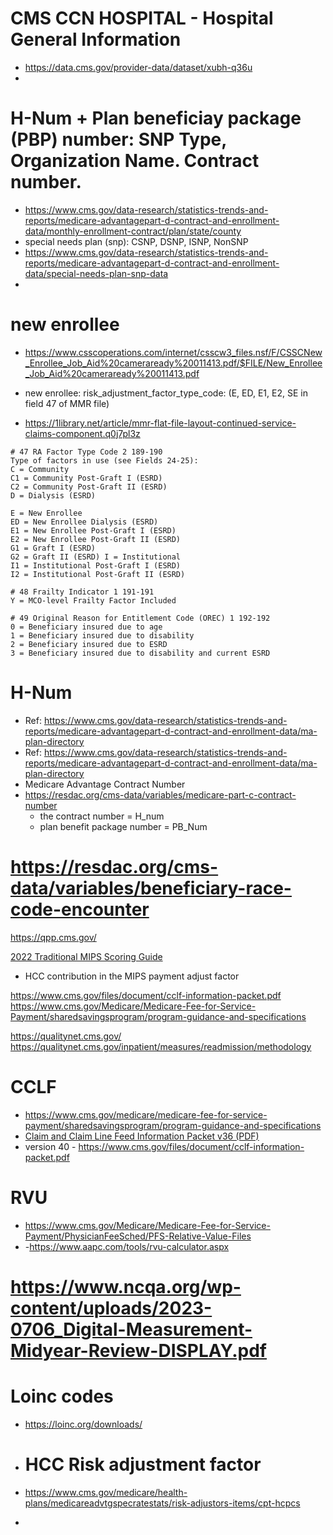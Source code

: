 # CMS CCN HOSPITAL - Hospital General Information 
- https://data.cms.gov/provider-data/dataset/xubh-q36u
- 
# H-Num + Plan beneficiay package (PBP) number: SNP Type, Organization Name. Contract number.
- https://www.cms.gov/data-research/statistics-trends-and-reports/medicare-advantagepart-d-contract-and-enrollment-data/monthly-enrollment-contract/plan/state/county
- special needs plan (snp): CSNP, DSNP, ISNP, NonSNP
- https://www.cms.gov/data-research/statistics-trends-and-reports/medicare-advantagepart-d-contract-and-enrollment-data/special-needs-plan-snp-data
- 
# new enrollee
-  https://www.csscoperations.com/internet/csscw3_files.nsf/F/CSSCNew_Enrollee_Job_Aid%20cameraready%20011413.pdf/$FILE/New_Enrollee_Job_Aid%20cameraready%20011413.pdf
- new enrollee: risk_adjustment_factor_type_code: (E, ED, E1, E2, SE in field 47 of MMR file)  

- https://1library.net/article/mmr-flat-file-layout-continued-service-claims-component.q0j7pl3z   
```
# 47 RA Factor Type Code 2 189-190
Type of factors in use (see Fields 24-25):
C = Community
C1 = Community Post-Graft I (ESRD)
C2 = Community Post-Graft II (ESRD)
D = Dialysis (ESRD)

E = New Enrollee
ED = New Enrollee Dialysis (ESRD)
E1 = New Enrollee Post-Graft I (ESRD)
E2 = New Enrollee Post-Graft II (ESRD)
G1 = Graft I (ESRD)
G2 = Graft II (ESRD) I = Institutional
I1 = Institutional Post-Graft I (ESRD)
I2 = Institutional Post-Graft II (ESRD)

# 48 Frailty Indicator 1 191-191
Y = MCO-level Frailty Factor Included

# 49 Original Reason for Entitlement Code (OREC) 1 192-192
0 = Beneficiary insured due to age
1 = Beneficiary insured due to disability
2 = Beneficiary insured due to ESRD
3 = Beneficiary insured due to disability and current ESRD
```

# H-Num
- Ref: https://www.cms.gov/data-research/statistics-trends-and-reports/medicare-advantagepart-d-contract-and-enrollment-data/ma-plan-directory
- Ref: https://www.cms.gov/data-research/statistics-trends-and-reports/medicare-advantagepart-d-contract-and-enrollment-data/ma-plan-directory
- Medicare Advantage Contract Number
- https://resdac.org/cms-data/variables/medicare-part-c-contract-number
  - the contract number = H_num
  - plan benefit package number = PB_Num

# https://resdac.org/cms-data/variables/beneficiary-race-code-encounter

https://qpp.cms.gov/

[2022 Traditional MIPS Scoring Guide](https://qpp-cm-prod-content.s3.amazonaws.com/uploads/1970/2022%20Traditional%20MIPS%20Scoring%20Guide.pdf)  
- HCC contribution in the MIPS payment adjust factor   

https://www.cms.gov/files/document/cclf-information-packet.pdf   
https://www.cms.gov/Medicare/Medicare-Fee-for-Service-Payment/sharedsavingsprogram/program-guidance-and-specifications  

https://qualitynet.cms.gov/ 
https://qualitynet.cms.gov/inpatient/measures/readmission/methodology  


# CCLF
- https://www.cms.gov/medicare/medicare-fee-for-service-payment/sharedsavingsprogram/program-guidance-and-specifications
- [Claim and Claim Line Feed Information Packet v36 (PDF)](https://www.cms.gov/media/540186)
- version 40 - https://www.cms.gov/files/document/cclf-information-packet.pdf

# RVU
- https://www.cms.gov/Medicare/Medicare-Fee-for-Service-Payment/PhysicianFeeSched/PFS-Relative-Value-Files
- -https://www.aapc.com/tools/rvu-calculator.aspx

# https://www.ncqa.org/wp-content/uploads/2023-0706_Digital-Measurement-Midyear-Review-DISPLAY.pdf

# Loinc codes  
- https://loinc.org/downloads/

- # HCC Risk adjustment factor
- https://www.cms.gov/medicare/health-plans/medicareadvtgspecratestats/risk-adjustors-items/cpt-hcpcs
- 
